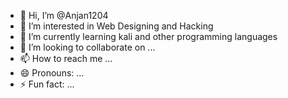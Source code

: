- 👋 Hi, I’m @Anjan1204
- 👀 I’m interested in Web Designing and Hacking
- 🌱 I’m currently learning kali and other programming languages
- 💞️ I’m looking to collaborate on ...
- 📫 How to reach me ...
- 😄 Pronouns: ...
- ⚡ Fun fact: ...

<!---
Anjan1204/Anjan1204 is a ✨ special ✨ repository because its `README.md` (this file) appears on your GitHub profile.
You can click the Preview link to take a look at your changes.
--->
